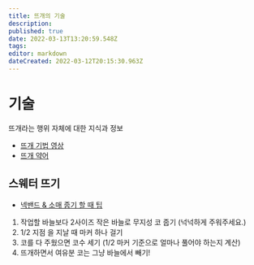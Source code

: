 ```yaml
---
title: 뜨개의 기술
description: 
published: true
date: 2022-03-13T13:20:59.548Z
tags: 
editor: markdown
dateCreated: 2022-03-12T20:15:30.963Z
---
```


# 기술
뜨개라는 행위 자체에 대한 지식과 정보
- [뜨개 기법 영상](https://knitki.herokuapp.com/ko/skill/tutorials)
- [뜨개 약어](https://knitki.herokuapp.com/ko/skill/abbreviations)

## 스웨터 뜨기
- [넥밴드 & 소매 줍기 할 때 팁](https://twitter.com/korikoknit/status/1502894650612326403?s=20&t=04Hd9deqNw1EmxV-w9cQXA)
1. 작업할 바늘보다 2사이즈 작은 바늘로 무지성 코 줍기 (넉넉하게 주워주세요.)
2. 1/2 지점 을 지날 때 마커 하나 걸기 
3. 코를 다 주웠으면 코수 세기 (1/2 마커 기준으로 얼마나 풀어야 하는지 계산)
4. 뜨개하면서 여유분 코는 그냥 바늘에서 빼기!